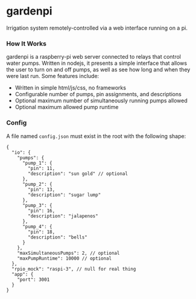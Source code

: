 # gardenpi
Irrigation system remotely-controlled via a web interface running on a pi.

### How It Works
gardenpi is a raspberry-pi web server connected to relays that control water pumps. Written in nodejs, it presents a simple interface that allows the user to turn on and off pumps, as well as see how long and when they were last run. Some features include:

- Written in simple html/js/css, no frameworks
- Configurable number of pumps, pin assignments, and descriptions
- Optional maximum number of simultaneously running pumps allowed
- Optional maximum allowed pump runtime

### Config

A file named `config.json` must exist in the root with the following shape:

```jsonc
{
  "io": {
    "pumps": {
      "pump_1": {
        "pin": 11,
        "description": "sun gold" // optional
      },
      "pump_2": {
        "pin": 13,
        "description": "sugar lump"
      },
      "pump_3": {
        "pin": 16,
        "description": "jalapenos"
      },
      "pump_4": {
        "pin": 18,
        "description": "bells"
      }
    },
    "maxSimultaneousPumps": 2, // optional
    "maxPumpRuntime": 10000 // optional
  },
  "rpio_mock": "raspi-3", // null for real thing
  "app": {
    "port": 3001
  }
}
```

